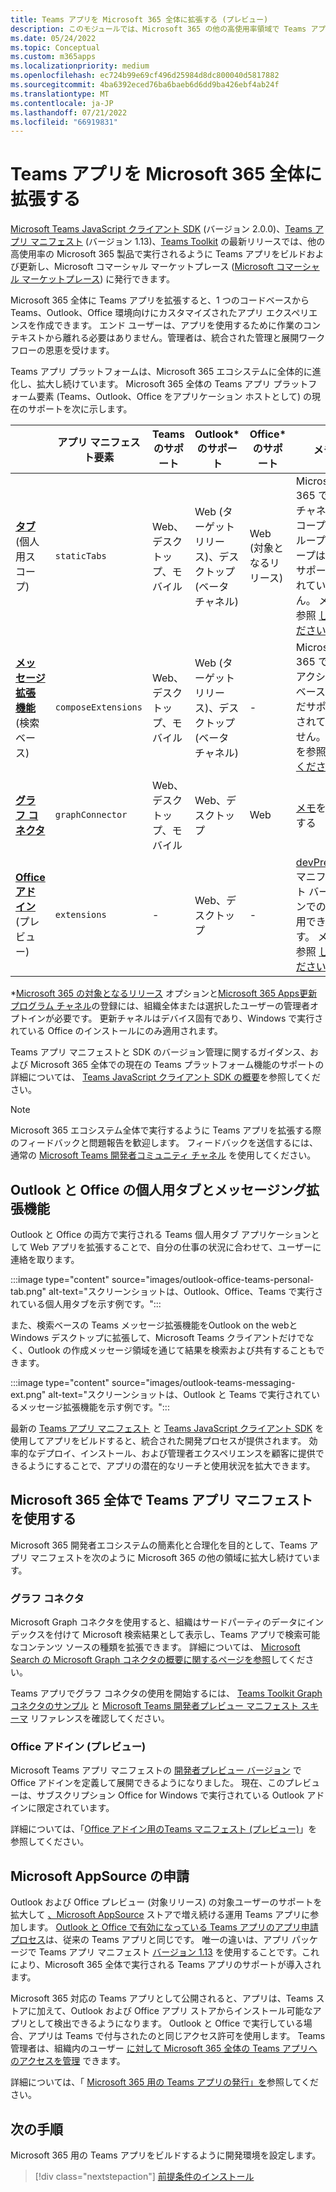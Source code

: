 ```yaml
---
title: Teams アプリを Microsoft 365 全体に拡張する (プレビュー)
description: このモジュールでは、Microsoft 365 の他の高使用率領域で Teams アプリ エクスペリエンスを構築および更新する方法について説明します。
ms.date: 05/24/2022
ms.topic: Conceptual
ms.custom: m365apps
ms.localizationpriority: medium
ms.openlocfilehash: ec724b99e69cf496d25984d8dc800040d5817882
ms.sourcegitcommit: 4ba6392eced76ba6baeb6d6dd9ba426ebf4ab24f
ms.translationtype: MT
ms.contentlocale: ja-JP
ms.lasthandoff: 07/21/2022
ms.locfileid: "66919831"
---
```

# <a name="extend-teams-apps-across-microsoft-365"></a>Teams アプリを Microsoft 365 全体に拡張する

[Microsoft Teams JavaScript クライアント SDK](../tabs/how-to/using-teams-client-sdk.md) (バージョン 2.0.0)、[Teams アプリ マニフェスト](../resources/schema/manifest-schema.md) (バージョン 1.13)、[Teams Toolkit](../toolkit/visual-studio-code-overview.md) の最新リリースでは、他の高使用率の Microsoft 365 製品で実行されるように Teams アプリをビルドおよび更新し、Microsoft コマーシャル マーケットプレース ([Microsoft コマーシャル マーケットプレース](https://appsource.microsoft.com/)) に発行できます。

Microsoft 365 全体に Teams アプリを拡張すると、1 つのコードベースから Teams、Outlook、Office 環境向けにカスタマイズされたアプリ エクスペリエンスを作成できます。 エンド ユーザーは、アプリを使用するために作業のコンテキストから離れる必要はありません。管理者は、統合された管理と展開ワークフローの恩恵を受けます。

Teams アプリ プラットフォームは、Microsoft 365 エコシステムに全体的に進化し、拡大し続けています。 Microsoft 365 全体の Teams アプリ プラットフォーム要素 (Teams、Outlook、Office をアプリケーション ホストとして) の現在のサポートを次に示します。

|          | アプリ マニフェスト要素 | Teams のサポート |Outlook* のサポート | Office* のサポート | メモ |
|--|--|--|--|--|--|
| [**タブ**](../tabs/what-are-tabs.md) (個人用スコープ)    |`staticTabs`  | Web、デスクトップ、モバイル | Web (ターゲット リリース)、デスクトップ (ベータ チャネル) | Web (対象となるリリース)| Microsoft 365 では、チャネルスコープとグループ スコープはまだサポートされていません。 メモを参照 [してください](../tabs/how-to/using-teams-client-sdk.md#microsoft-365-support-running-teams-apps-in-office-and-outlook)。
| [**メッセージ拡張機能**](../messaging-extensions/what-are-messaging-extensions.md) (検索ベース)| `composeExtensions` | Web、デスクトップ、モバイル| Web (ターゲット リリース)、デスクトップ (ベータ チャネル)| - |Microsoft 365 では、アクション ベースはまだサポートされていません。 メモを参照 [してください](extend-m365-teams-message-extension.md#preview-your-message-extension-in-outlook)。 |
| [**グラフ コネクタ**](/graph/connecting-external-content-connectors-overview)| `graphConnector` | Web、デスクトップ、モバイル| Web、デスクトップ | Web| [メモ](#graph-connectors)を表示する
| [**Office アドイン**](/office/dev/add-ins/develop/json-manifest-overview) (プレビュー) | `extensions` | - | Web、デスクトップ | - | [devPreview](../resources/schema/manifest-schema-dev-preview.md) マニフェスト バージョンでのみ使用できます。 メモを参照 [してください](#office-add-ins-preview)。|

\*[Microsoft 365 の対象となるリリース](/microsoft-365/admin/manage/release-options-in-office-365) オプションと[Microsoft 365 Apps更新プログラム チャネル](/deployoffice/change-update-channels)の登録には、組織全体または選択したユーザーの管理者オプトインが必要です。 更新チャネルはデバイス固有であり、Windows で実行されている Office のインストールにのみ適用されます。

Teams アプリ マニフェストと SDK のバージョン管理に関するガイダンス、および Microsoft 365 全体での現在の Teams プラットフォーム機能のサポートの詳細については、 [Teams JavaScript クライアント SDK の概要](../tabs/how-to/using-teams-client-sdk.md)を参照してください。

> [!NOTE]
> Microsoft 365 エコシステム全体で実行するように Teams アプリを拡張する際のフィードバックと問題報告を歓迎します。 フィードバックを送信するには、通常の [Microsoft Teams 開発者コミュニティ チャネル](/microsoftteams/platform/feedback) を使用してください。

## <a name="personal-tabs-and-messaging-extensions-in-outlook-and-office"></a>Outlook と Office の個人用タブとメッセージング拡張機能

Outlook と Office の両方で実行される Teams 個人用タブ アプリケーションとして Web アプリを拡張することで、自分の仕事の状況に合わせて、ユーザーに連絡を取ります。

:::image type="content" source="images/outlook-office-teams-personal-tab.png" alt-text="スクリーンショットは、Outlook、Office、Teams で実行されている個人用タブを示す例です。":::

また、検索ベースの Teams メッセージ拡張機能をOutlook on the webと Windows デスクトップに拡張して、Microsoft Teams クライアントだけでなく、Outlook の作成メッセージ領域を通じて結果を検索および共有することもできます。

:::image type="content" source="images/outlook-teams-messaging-ext.png" alt-text="スクリーンショットは、Outlook と Teams で実行されているメッセージ拡張機能を示す例です。":::

最新の [Teams アプリ マニフェスト](../resources/schema/manifest-schema.md) と [Teams JavaScript クライアント SDK](../tabs/how-to/using-teams-client-sdk.md) を使用してアプリをビルドすると、統合された開発プロセスが提供されます。 効率的なデプロイ、インストール、および管理者エクスペリエンスを顧客に提供できるようにすることで、アプリの潜在的なリーチと使用状況を拡大できます。

## <a name="use-teams-app-manifest-across-microsoft-365"></a>Microsoft 365 全体で Teams アプリ マニフェストを使用する

Microsoft 365 開発者エコシステムの簡素化と合理化を目的として、Teams アプリ マニフェストを次のように Microsoft 365 の他の領域に拡大し続けています。

### <a name="graph-connectors"></a>グラフ コネクタ

Microsoft Graph コネクタを使用すると、組織はサードパーティのデータにインデックスを付けて Microsoft 検索結果として表示し、Teams アプリで検索可能なコンテンツ ソースの種類を拡張できます。
詳細については、 [Microsoft Search の Microsoft Graph コネクタの概要に関するページを参照](/microsoftsearch/connectors-overview)してください。

Teams アプリでグラフ コネクタの使用を開始するには、 [Teams Toolkit Graph コネクタのサンプル](https://aka.ms/teamsfx-graph-connector-sample) と [Microsoft Teams 開発者プレビュー マニフェスト スキーマ](../resources/schema/manifest-schema-dev-preview.md) リファレンスを確認してください。

### <a name="office-add-ins-preview"></a>Office アドイン (プレビュー)

Microsoft Teams アプリ マニフェストの [開発者プレビュー バージョン](../resources/schema/manifest-schema-dev-preview.md) で Office アドインを定義して展開できるようになりました。 現在、このプレビューは、サブスクリプション Office for Windows で実行されている Outlook アドインに限定されています。

詳細については、「[Office アドイン用のTeams マニフェスト (プレビュー)](/office/dev/add-ins/develop/json-manifest-overview)」を参照してください。

## <a name="microsoft-appsource-submission"></a>Microsoft AppSource の申請

Outlook および Office プレビュー (対象リリース) の対象ユーザーのサポートを拡大して [、Microsoft AppSource](https://appsource.microsoft.com/) ストアで増え続ける運用 Teams アプリに参加します。 [Outlook と Office で有効になっている Teams アプリのアプリ申請プロセス](../concepts/deploy-and-publish/appsource/publish.md)は、従来の Teams アプリと同じです。 唯一の違いは、アプリ パッケージで Teams アプリ マニフェスト [バージョン 1.13](../tabs/how-to/using-teams-client-sdk.md) を使用することです。これにより、Microsoft 365 全体で実行される Teams アプリのサポートが導入されます。

Microsoft 365 対応の Teams アプリとして公開されると、アプリは、Teams ストアに加えて、Outlook および Office アプリ ストアからインストール可能なアプリとして検出できるようになります。 Outlook と Office で実行している場合、アプリは Teams で付与されたのと同じアクセス許可を使用します。 Teams 管理者は、組織内のユーザー [に対して Microsoft 365 全体の Teams アプリへのアクセスを管理](/MicrosoftTeams/manage-third-party-teams-apps) できます。

詳細については、「 [Microsoft 365 用の Teams アプリの発行」を](publish.md)参照してください。

## <a name="next-step"></a>次の手順

Microsoft 365 用の Teams アプリをビルドするように開発環境を設定します。

> [!div class="nextstepaction"]
> [前提条件のインストール](prerequisites.md)
